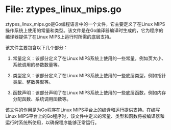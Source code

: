 # File: ztypes_linux_mips.go

ztypes_linux_mips.go是Go编程语言中的一个文件，它主要定义了在Linux MIPS操作系统上使用的常量和类型。该文件是在Go编译器编译时生成的，它为程序的编译器提供了在Linux MIPS上运行时所需的底层支持。

该文件主要包含以下几个部分：

1. 常量定义：该部分定义了在Linux MIPS系统上使用的一些常量，例如页大小、系统调用的参数数量等。

2. 类型定义：该部分定义了在Linux MIPS系统上使用的一些底层类型，例如指针类型、整数类型等。

3. 函数声明：该部分声明了在Linux MIPS系统上使用的一些底层函数，例如内存分配函数、系统调用函数等。

该文件的作用是为Go程序在Linux MIPS平台上的编译和运行提供支持。在编写Linux MIPS平台上的Go程序时，该文件中定义的常量、类型和函数将被编译器和运行时系统所使用，以确保程序能够正常运行。

